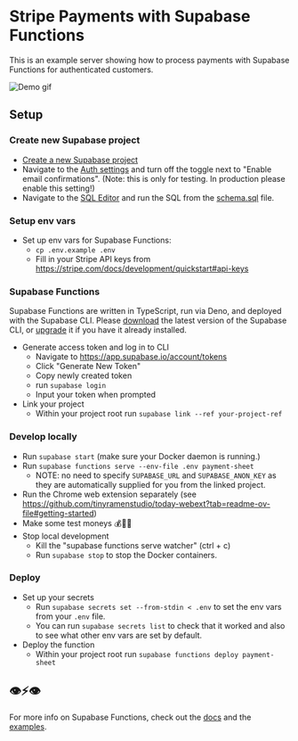 # Stripe Payments with Supabase Functions

This is an example server showing how to process payments with Supabase Functions for authenticated customers.

![Demo gif](./demo.gif)

## Setup

### Create new Supabase project

- [Create a new Supabase project](https://app.supabase.io/)
- Navigate to the [Auth settings](https://app.supabase.io/project/_/auth/settings) and turn off the toggle next to "Enable email confirmations". (Note: this is only for testing. In production please enable this setting!)
- Navigate to the [SQL Editor](https://app.supabase.io/project/_/sql) and run the SQL from the [schema.sql](./schema.sql) file.

### Setup env vars

- Set up env vars for Supabase Functions:
  - `cp .env.example .env`
  - Fill in your Stripe API keys from <https://stripe.com/docs/development/quickstart#api-keys>

### Supabase Functions

Supabase Functions are written in TypeScript, run via Deno, and deployed with the Supabase CLI. Please [download](https://github.com/supabase/cli#install-the-cli) the latest version of the Supabase CLI, or [upgrade](https://github.com/supabase/cli#install-the-cli) it if you have it already installed.

- Generate access token and log in to CLI
  - Navigate to <https://app.supabase.io/account/tokens>
  - Click "Generate New Token"
  - Copy newly created token
  - run `supabase login`
  - Input your token when prompted
- Link your project
  - Within your project root run `supabase link --ref your-project-ref`

### Develop locally

- Run `supabase start` (make sure your Docker daemon is running.)
- Run `supabase functions serve --env-file .env payment-sheet`
  - NOTE: no need to specify `SUPABASE_URL` and `SUPABASE_ANON_KEY` as they are automatically supplied for you from the linked project.
- Run the Chrome web extension separately (see <https://github.com/tinyramenstudio/today-webext?tab=readme-ov-file#getting-started>)
- Make some test moneys 💰🧧💵
- Stop local development
  - Kill the "supabase functions serve watcher" (ctrl + c)
  - Run `supabase stop` to stop the Docker containers.

### Deploy

- Set up your secrets
  - Run `supabase secrets set --from-stdin < .env` to set the env vars from your `.env` file.
  - You can run `supabase secrets list` to check that it worked and also to see what other env vars are set by default.
- Deploy the function
  - Within your project root run `supabase functions deploy payment-sheet`

## 👁⚡️👁

For more info on Supabase Functions, check out the [docs](https://supabase.com/docs/guides/functions) and the [examples](https://github.com/supabase/supabase/tree/master/examples/edge-functions).
